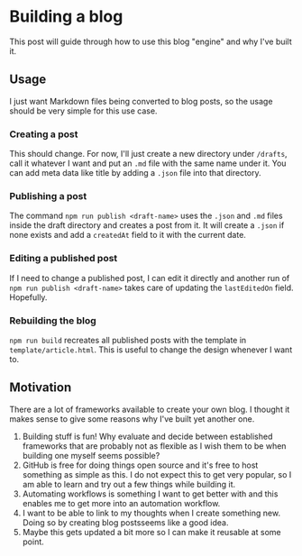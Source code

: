 # Building a blog

This post will guide through how to use this blog "engine" and why I've built it. 

## Usage

I just want Markdown files being converted to blog posts, so the usage should be very simple for this use case.

### Creating a post

This should change. For now, I'll just create a new directory under `/drafts`, call it whatever I want and put an `.md` 
file with the same name under it. You can add meta data like title by adding a `.json` file into that directory.

### Publishing a post

The command `npm run publish <draft-name>` uses the `.json` and `.md` files inside the draft directory and creates a 
post from it. It will create a `.json` if none exists and add a `createdAt` field to it with the current date.

### Editing a published post

If I need to change a published post, I can edit it directly and another run of `npm run publish <draft-name>` takes 
care of updating the `lastEditedOn` field. Hopefully.

### Rebuilding the blog

`npm run build` recreates all published posts with the template in `template/article.html`. This is useful to change the
design whenever I want to.

## Motivation

There are a lot of frameworks available to create your own blog. I thought it makes sense to give some reasons why I've
built yet another one.

1. Building stuff is fun! Why evaluate and decide between established frameworks that are probably not as flexible as I
wish them to be when building one myself seems possible?
2. GitHub is free for doing things open source and it's free to host something as simple as this. I do not expect this 
to get very popular, so I am able to learn and try out a few things while building it.
3. Automating workflows is something I want to get better with and this enables me to get more into an automation 
workflow.
4. I want to be able to link to my thoughts when I create something new. Doing so by creating blog postsseems like a 
good idea. 
5. Maybe this gets updated a bit more so I can make it reusable at some point.
